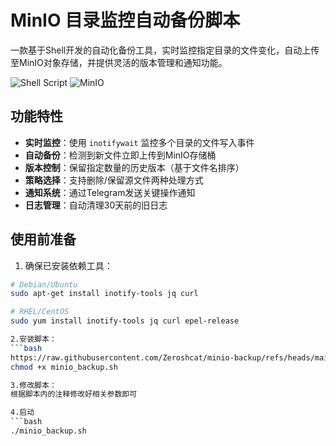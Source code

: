 # MinIO 目录监控自动备份脚本

一款基于Shell开发的自动化备份工具，实时监控指定目录的文件变化，自动上传至MinIO对象存储，并提供灵活的版本管理和通知功能。

![Shell Script](https://img.shields.io/badge/Shell_Script-%23121011.svg?style=for-the-badge&logo=gnu-bash&logoColor=white)
![MinIO](https://img.shields.io/badge/MinIO-%230077B5.svg?style=for-the-badge&logo=minio&logoColor=white)

## 功能特性

- **实时监控**：使用 `inotifywait` 监控多个目录的文件写入事件
- **自动备份**：检测到新文件立即上传到MinIO存储桶
- **版本控制**：保留指定数量的历史版本（基于文件名排序）
- **策略选择**：支持删除/保留源文件两种处理方式
- **通知系统**：通过Telegram发送关键操作通知
- **日志管理**：自动清理30天前的旧日志

## 使用前准备

1. 确保已安装依赖工具：
```bash
# Debian/Ubuntu
sudo apt-get install inotify-tools jq curl

# RHEL/CentOS
sudo yum install inotify-tools jq curl epel-release

2.安装脚本：
```bash
https://raw.githubusercontent.com/Zeroshcat/minio-backup/refs/heads/main/minio_backup.sh
chmod +x minio_backup.sh

3.修改脚本：
根据脚本内的注释修改好相关参数即可

4.启动
```bash
./minio_backup.sh
